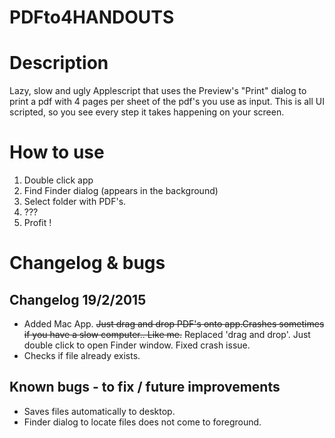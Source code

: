 # PDFto4HANDOUTS #

# Description #
Lazy, slow and ugly Applescript that uses the Preview's "Print" dialog to print a pdf with 4 pages per sheet of the pdf's you use as input. This is all UI scripted, so you see every step it takes happening on your screen.


# How to use #
1. Double click app
2. Find Finder dialog (appears in the background)
3. Select folder with PDF's.
4. ???
5. Profit !

# Changelog & bugs #

## Changelog 19/2/2015 ##
- Added Mac App. ~~Just drag and drop PDF's onto app.Crashes sometimes if you have a slow computer.. Like me.~~ Replaced 'drag and drop'. Just double click to open Finder window. Fixed crash issue.
- Checks if file already exists.

## Known bugs - to fix / future improvements ##
- Saves files automatically to desktop.
- Finder dialog to locate files does not come to foreground.